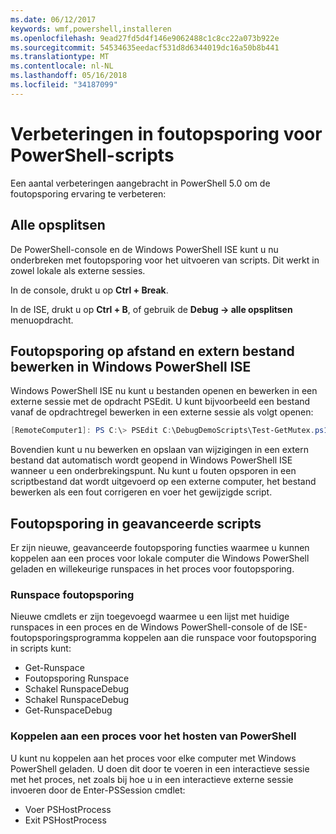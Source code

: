 ```yaml
---
ms.date: 06/12/2017
keywords: wmf,powershell,installeren
ms.openlocfilehash: 9ead27fd5d4f146e9062488c1c8cc22a073b922e
ms.sourcegitcommit: 54534635eedacf531d8d6344019dc16a50b8b441
ms.translationtype: MT
ms.contentlocale: nl-NL
ms.lasthandoff: 05/16/2018
ms.locfileid: "34187099"
---
```

# <a name="improvements-in-powershell-script-debugging"></a>Verbeteringen in foutopsporing voor PowerShell-scripts

Een aantal verbeteringen aangebracht in PowerShell 5.0 om de foutopsporing ervaring te verbeteren:

## <a name="break-all"></a>Alle opsplitsen

De PowerShell-console en de Windows PowerShell ISE kunt u nu onderbreken met foutopsporing voor het uitvoeren van scripts. Dit werkt in zowel lokale als externe sessies.

In de console, drukt u op **Ctrl + Break**.

In de ISE, drukt u op **Ctrl + B**, of gebruik de **Debug -> alle opsplitsen** menuopdracht.

## <a name="remote-debugging-and-remote-file-editing-in-windows-powershell-ise"></a>Foutopsporing op afstand en extern bestand bewerken in Windows PowerShell ISE

Windows PowerShell ISE nu kunt u bestanden openen en bewerken in een externe sessie met de opdracht PSEdit.
U kunt bijvoorbeeld een bestand vanaf de opdrachtregel bewerken in een externe sessie als volgt openen:

```powershell
[RemoteComputer1]: PS C:\> PSEdit C:\DebugDemoScripts\Test-GetMutex.ps1
```

Bovendien kunt u nu bewerken en opslaan van wijzigingen in een extern bestand dat automatisch wordt geopend in Windows PowerShell ISE wanneer u een onderbrekingspunt.
Nu kunt u fouten opsporen in een scriptbestand dat wordt uitgevoerd op een externe computer, het bestand bewerken als een fout corrigeren en voer het gewijzigde script.

## <a name="advanced-script-debugging"></a>Foutopsporing in geavanceerde scripts

Er zijn nieuwe, geavanceerde foutopsporing functies waarmee u kunnen koppelen aan een proces voor lokale computer die Windows PowerShell geladen en willekeurige runspaces in het proces voor foutopsporing.

### <a name="runspace-debugging"></a>Runspace foutopsporing

Nieuwe cmdlets er zijn toegevoegd waarmee u een lijst met huidige runspaces in een proces en de Windows PowerShell-console of de ISE-foutopsporingsprogramma koppelen aan die runspace voor foutopsporing in scripts kunt:

-   Get-Runspace
-   Foutopsporing Runspace
-   Schakel RunspaceDebug
-   Schakel RunspaceDebug
-   Get-RunspaceDebug

### <a name="attach-to-process-hosting-powershell"></a>Koppelen aan een proces voor het hosten van PowerShell

U kunt nu koppelen aan het proces voor elke computer met Windows PowerShell geladen. U doen dit door te voeren in een interactieve sessie met het proces, net zoals bij hoe u in een interactieve externe sessie invoeren door de Enter-PSSession cmdlet:

-   Voer PSHostProcess
-   Exit PSHostProcess
